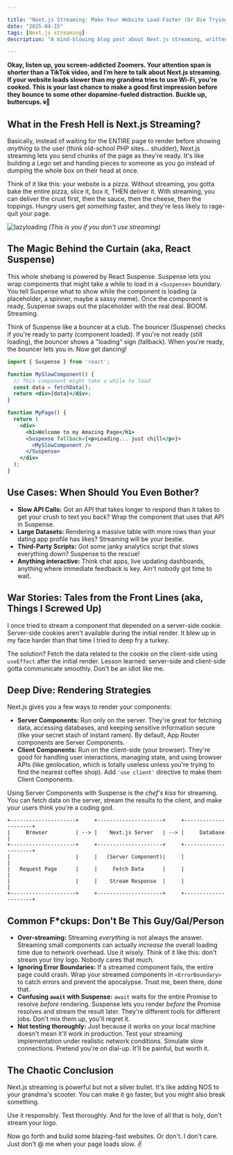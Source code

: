 ```yaml
---

title: "Next.js Streaming: Make Your Website Load Faster (Or Die Trying 😂)"
date: "2025-04-15"
tags: [Next.js streaming]
description: "A mind-blowing blog post about Next.js streaming, written for chaotic Gen Z engineers."

---
```


**Okay, listen up, you screen-addicted Zoomers. Your attention span is shorter than a TikTok video, and I’m here to talk about Next.js streaming. If your website loads slower than my grandma tries to use Wi-Fi, you're cooked. This is your last chance to make a good first impression before they bounce to some other dopamine-fueled distraction. Buckle up, buttercups. 💀🙏**

## What in the Fresh Hell is Next.js Streaming?

Basically, instead of waiting for the ENTIRE page to render before showing *anything* to the user (think old-school PHP sites… shudder), Next.js streaming lets you send chunks of the page as they're ready. It's like building a Lego set and handing pieces to someone as you go instead of dumping the whole box on their head at once.

Think of it like this: your website is a pizza. Without streaming, you gotta bake the entire pizza, slice it, box it, THEN deliver it. With streaming, you can deliver the crust first, then the sauce, then the cheese, then the toppings. Hungry users get *something* faster, and they're less likely to rage-quit your page.

![lazyloading](https://i.kym-cdn.com/photos/images/newsfeed/002/536/905/33c.jpg)
*(This is you if you don't use streaming)*

## The Magic Behind the Curtain (aka, React Suspense)

This whole shebang is powered by React Suspense. Suspense lets you wrap components that might take a while to load in a `<Suspense>` boundary. You tell Suspense what to show while the component is loading (a placeholder, a spinner, maybe a sassy meme). Once the component is ready, Suspense swaps out the placeholder with the real deal. BOOM. Streaming.

Think of Suspense like a bouncer at a club. The bouncer (Suspense) checks if you're ready to party (component loaded). If you're not ready (still loading), the bouncer shows a "loading" sign (fallback). When you're ready, the bouncer lets you in. Now get dancing!

```jsx
import { Suspense } from 'react';

function MySlowComponent() {
  // This component might take a while to load
  const data = fetchData();
  return <div>{data}</div>;
}

function MyPage() {
  return (
    <div>
      <h1>Welcome to my Amazing Page</h1>
      <Suspense fallback={<p>Loading... just chill</p>}>
        <MySlowComponent />
      </Suspense>
    </div>
  );
}
```

## Use Cases: When Should You Even Bother?

*   **Slow API Calls:** Got an API that takes longer to respond than it takes to get your crush to text you back? Wrap the component that uses that API in Suspense.
*   **Large Datasets:** Rendering a massive table with more rows than your dating app profile has likes? Streaming will be your bestie.
*   **Third-Party Scripts:** Got some janky analytics script that slows everything down? Suspense to the rescue!
*   **Anything interactive:** Think chat apps, live updating dashboards, anything where immediate feedback is key. Ain't nobody got time to wait.

## War Stories: Tales from the Front Lines (aka, Things I Screwed Up)

I once tried to stream a component that depended on a server-side cookie. Server-side cookies aren't available during the initial render. It blew up in my face harder than that time I tried to deep fry a turkey.

The solution? Fetch the data related to the cookie on the client-side using `useEffect` after the initial render. Lesson learned: server-side and client-side gotta communicate smoothly. Don't be an idiot like me.

## Deep Dive: Rendering Strategies

Next.js gives you a few ways to render your components:

*   **Server Components:** Run only on the server. They're great for fetching data, accessing databases, and keeping sensitive information secure (like your secret stash of instant ramen). By default, App Router components are Server Components.
*   **Client Components:** Run on the client-side (your browser). They're good for handling user interactions, managing state, and using browser APIs (like geolocation, which is totally useless unless you're trying to find the nearest coffee shop). Add `'use client'` directive to make them Client Components.

Using Server Components with Suspense is the *chef's kiss* for streaming. You can fetch data on the server, stream the results to the client, and make your users think you're a coding god.

```ascii
+---------------------+     +---------------------+     +---------------------+
|     Browser         | --> |    Next.js Server   | --> |     Database        |
+---------------------+     +---------------------+     +---------------------+
|                     |     |   (Server Component)|     |                     |
|   Request Page      |     |     Fetch Data      |     |                     |
|                     |     |    Stream Response  |     |                     |
+---------------------+     +---------------------+     +---------------------+
```

## Common F\*ckups: Don't Be This Guy/Gal/Person

*   **Over-streaming:** Streaming *everything* is not always the answer. Streaming small components can actually *increase* the overall loading time due to network overhead. Use it wisely. Think of it like this: don't stream your tiny logo. Nobody cares that much.
*   **Ignoring Error Boundaries:** If a streamed component fails, the entire page could crash. Wrap your streamed components in `<ErrorBoundary>` to catch errors and prevent the apocalypse. Trust me, been there, done that.
*   **Confusing `await` with Suspense:** `await` waits for the entire Promise to resolve *before* rendering. Suspense lets you render *before* the Promise resolves and stream the result later. They're different tools for different jobs. Don't mix them up, you'll regret it.
*   **Not testing thoroughly:** Just because it works on your local machine doesn't mean it'll work in production. Test your streaming implementation under realistic network conditions. Simulate slow connections. Pretend you're on dial-up. It'll be painful, but worth it.

## The Chaotic Conclusion

Next.js streaming is powerful but not a silver bullet. It's like adding NOS to your grandma's scooter. You can make it go faster, but you might also break something.

Use it responsibly. Test thoroughly. And for the love of all that is holy, don't stream your logo.

Now go forth and build some blazing-fast websites. Or don't. I don't care. Just don't @ me when your page loads slow. ✌️
